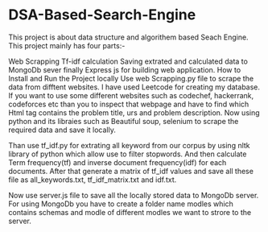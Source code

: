 # DSA-Based-Search-Engine
This project is about data structure and algorithem based Seach Engine. This project mainly has four parts:-

Web Scrapping
Tf-idf calculation
Saving extrated and calculated data to MongoDb sever
finally Express js for building web application.
How to Install and Run the Project locally
Use web Scrapping.py file to scrape the data from difftent websites. I have used Leetcode for creating my database. If you want to use some different websites such as codechef, hackerrank, codeforces etc than you to inspect that webpage and have to find which Html tag contains the problem title, urs and problem description. Now using python and its libraies such as Beautiful soup, selenium to scrape the required data and save it locally.

Than use tf_idf.py for extrating all keyword from our corpus by using nltk library of python which allow use to filter stopwords. And then calculate Term frequency(tf) and inverse document frequency(idf) for each documents. After that generate a matrix of tf_idf values and save all these file as all_keywords.txt, tf_idf_matrix.txt and idf.txt.

Now use server.js file to save all the locally stored data to MongoDb server. For using MongoDb you have to create a folder name modles which contains schemas and modle of different modles we want to strore to the server.
